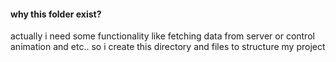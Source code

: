#### why this folder exist? 
actually i need some functionality like fetching data
from server or control animation and etc.. 
so i create this directory and files to structure my project
